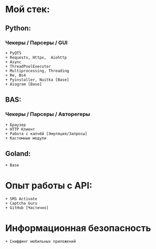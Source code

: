 # Мой стек:

## Python:
### Чекеры / Парсеры / GUI        
    + PyQT5
    + Requests, Httpx,  Aiohttp
    + Async
    + ThreadPoolExecutor
    + Multiprocessing, Threading
    + Re, Bs4
    + Pyinstaller, Nuitka [Base]
    + Aiogram [Base]

## BAS:
### Чекеры / Парсеры / Авторегеры
    + Браузер
    + HTTP Клиент
    + Работа с капчёй [Эмуляция/Запросы]
    + Кастомные модули
  
## Goland:
    + Base


# Опыт работы с API:
    + SMS Activate
    + Captcha Guru
    + GitHub [Частично]


# Информационная безопасность
    + Сниффинг мобильных приложений
